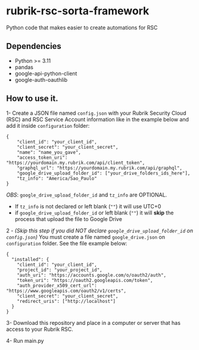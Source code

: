 # rubrik-rsc-sorta-framework

Python code that makes easier to create automations for RSC

## Dependencies

- Python >= 3.11
- pandas
- google-api-python-client
- google-auth-oauthlib

## How to use it.

1- Create a JSON file named `config.json` with your Rubrik Security Cloud (RSC) and RSC Service Account information like in the example below and add it inside `configuration` folder:

```
{
	"client_id": "your_client_id",
	"client_secret": "your_client_secret",
	"name": "name_you_gave",
	"access_token_uri": "https://yourdomain.my.rubrik.com/api/client_token",
	"graphql_url": "https://yourdomain.my.rubrik.com/api/graphql",
	"google_drive_upload_folder_id": ["your_drive_folders_ids_here"],
	"tz_info": "America/Sao_Paulo"
}
```

_OBS_: `google_drive_upload_folder_id` and `tz_info` are OPTIONAL.

- If `tz_info` is not declared or left blank (`""`) it will use UTC+0
- if `google_drive_upload_folder_id` or left blank (`""`) it will **skip** the process that upload the file to Google Drive

2 - _(Skip this step if you did NOT declare `google_drive_upload_folder_id` on `config.json`)_
You must create a file named `google_drive.json` on `configuration` folder. See the file example below:

```
{
  "installed": {
    "client_id": "your_client_id",
    "project_id": "your_project_id",
    "auth_uri": "https://accounts.google.com/o/oauth2/auth",
    "token_uri": "https://oauth2.googleapis.com/token",
    "auth_provider_x509_cert_url": "https://www.googleapis.com/oauth2/v1/certs",
    "client_secret": "your_client_secret",
    "redirect_uris": ["http://localhost"]
  }
}
```

3- Download this repository and place in a computer or server that has access to your Rubrik RSC.

4- Run main.py
